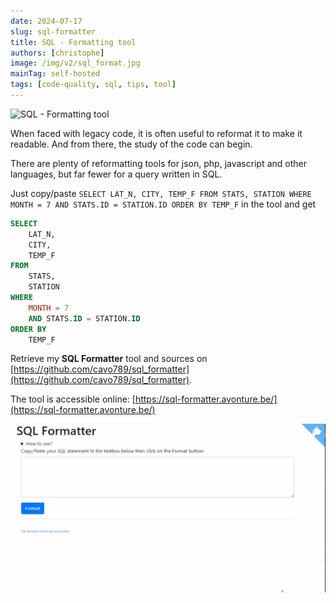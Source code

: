 ```yaml
---
date: 2024-07-17
slug: sql-formatter
title: SQL - Formatting tool
authors: [christophe]
image: /img/v2/sql_format.jpg
mainTag: self-hosted
tags: [code-quality, sql, tips, tool]
---
```

![SQL - Formatting tool](/img/v2/sql_format.jpg)

When faced with legacy code, it is often useful to reformat it to make it readable.  And from there, the study of the code can begin.

There are plenty of reformatting tools for json, php, javascript and other languages, but far fewer for a query written in SQL.

Just copy/paste `SELECT LAT_N, CITY, TEMP_F FROM STATS, STATION WHERE MONTH = 7 AND STATS.ID = STATION.ID ORDER BY TEMP_F` in the tool and get

```sql
SELECT
    LAT_N,
    CITY,
    TEMP_F
FROM
    STATS,
    STATION
WHERE
    MONTH = 7
    AND STATS.ID = STATION.ID
ORDER BY
    TEMP_F
```

<!-- truncate -->

Retrieve my **SQL Formatter** tool and sources on [https://github.com/cavo789/sql_formatter](https://github.com/cavo789/sql_formatter).

The tool is accessible online: [https://sql-formatter.avonture.be/](https://sql-formatter.avonture.be/)

![Demo](./images/sql_formatter_demo.gif)
